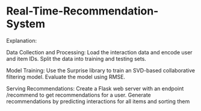 # Real-Time-Recommendation-System

Explanation:

Data Collection and Processing:
Load the interaction data and encode user and item IDs.
Split the data into training and testing sets.

Model Training:
Use the Surprise library to train an SVD-based collaborative filtering model.
Evaluate the model using RMSE.

Serving Recommendations:
Create a Flask web server with an endpoint /recommend to get recommendations for a user.
Generate recommendations by predicting interactions for all items and sorting them
